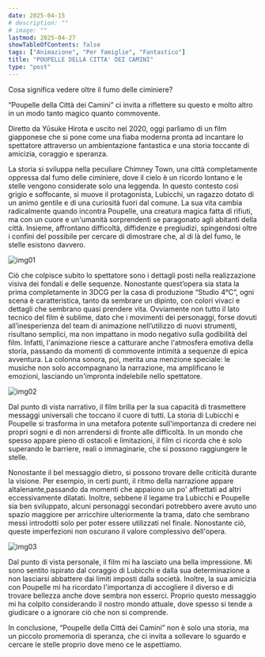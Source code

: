 ```yaml
---
date: 2025-04-15
# description: ""
# image: ""
lastmod: 2025-04-27
showTableOfContents: false
tags: ["Animazione", "Per famiglie", "Fantastico"]
title: "POUPELLE DELLA CITTA' DEI CAMINI"
type: "post"
---
```


Cosa significa vedere oltre il fumo delle ciminiere?

“Poupelle della Città dei Camini” ci invita a riflettere su questo e molto altro in un modo tanto magico quanto commovente.

Diretto da Yūsuke Hirota e uscito nel 2020, oggi parliamo di un film giapponese che si pone come una fiaba moderna pronta ad incantare lo spettatore attraverso un ambientazione fantastica e una storia toccante di amicizia, coraggio e speranza.

La storia si sviluppa nella peculiare Chimney Town, una città completamente oppressa dal fumo delle ciminiere, dove il cielo è un ricordo lontano e le stelle vengono considerate solo una leggenda. In questo contesto così grigio e soffocante, si muove il protagonista, Lubicchi, un ragazzo dotato di un animo gentile e di una curiosità fuori dal comune. La sua vita cambia radicalmente quando incontra Poupelle, una creatura magica fatta di rifiuti, ma con un cuore e un'umanità sorprendenti se paragonato agli abitanti della città. Insieme, affrontano difficoltà, diffidenze e pregiudizi, spingendosi oltre i confini del possibile per cercare di dimostrare che, al di là del fumo, le stelle esistono davvero.

![img01](/reviews/rev04/img01.jpg)

Ciò che colpisce subito lo spettatore sono i dettagli posti nella realizzazione visiva dei fondali e delle sequenze. Nonostante quest’opera sia stata la prima completamente in 3DCG per la casa di produzione “Studio 4°C”, ogni scena è caratteristica, tanto da sembrare un dipinto, con colori vivaci e dettagli che sembrano quasi prendere vita. Ovviamente non tutto il lato tecnico del film è sublime, dato che i movimenti dei personaggi, forse dovuti all’inesperienza del team di animazione nell’utilizzo di nuovi strumenti, risultano semplici, ma non impattano in modo negativo sulla godibilità del film. Infatti, l'animazione riesce a catturare anche l'atmosfera emotiva della storia, passando da momenti di commovente intimità a sequenze di epica avventura. La colonna sonora, poi, merita una menzione speciale: le musiche non solo accompagnano la narrazione, ma amplificano le emozioni, lasciando un'impronta indelebile nello spettatore.

![img02](/reviews/rev04/img02.jpg)

Dal punto di vista narrativo, il film brilla per la sua capacità di trasmettere messaggi universali che toccano il cuore di tutti. La storia di Lubicchi e Poupelle si trasforma in una metafora potente sull'importanza di credere nei propri sogni e di non arrendersi di fronte alle difficoltà. In un mondo che spesso appare pieno di ostacoli e limitazioni, il film ci ricorda che è solo superando le barriere, reali o immaginarie, che si possono raggiungere le stelle.

Nonostante il bel messaggio dietro, si possono trovare delle criticità durante la visione. Per esempio, in certi punti, il ritmo della narrazione appare altalenante,passando da momenti che appaiono un po' affrettati ad altri eccessivamente dilatati. Inoltre, sebbene il legame tra Lubicchi e Poupelle sia ben sviluppato, alcuni personaggi secondari potrebbero avere avuto uno spazio maggiore per arricchire ulteriormente la trama, dato che sembrano messi introdotti solo per poter essere utilizzati nel finale. Nonostante ciò, queste imperfezioni non oscurano il valore complessivo dell'opera.

![img03](/reviews/rev04/img03.jpg)

Dal punto di vista personale, il film mi ha lasciato una bella impressione. Mi sono sentito ispirato dal coraggio di Lubicchi e dalla sua determinazione a non lasciarsi abbattere dai limiti imposti dalla società. Inoltre, la sua amicizia con Poupelle mi ha ricordato l'importanza di accogliere il diverso e di trovare bellezza anche dove
sembra non esserci. Proprio questo messaggio mi ha colpito considerando il nostro mondo attuale, dove spesso si tende a giudicare o a ignorare ciò che non si comprende.

In conclusione, “Poupelle della Città dei Camini” non è solo una storia, ma un piccolo promemoria di speranza, che ci invita a sollevare lo sguardo e cercare le stelle proprio dove meno ce le aspettiamo.
